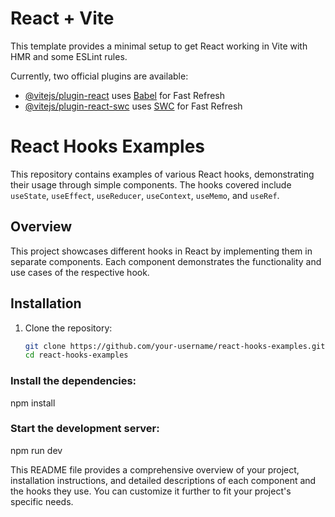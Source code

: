# React + Vite

This template provides a minimal setup to get React working in Vite with HMR and some ESLint rules.

Currently, two official plugins are available:

- [@vitejs/plugin-react](https://github.com/vitejs/vite-plugin-react/blob/main/packages/plugin-react/README.md) uses [Babel](https://babeljs.io/) for Fast Refresh
- [@vitejs/plugin-react-swc](https://github.com/vitejs/vite-plugin-react-swc) uses [SWC](https://swc.rs/) for Fast Refresh
# React Hooks Examples

This repository contains examples of various React hooks, demonstrating their usage through simple components. The hooks covered include `useState`, `useEffect`, `useReducer`, `useContext`, `useMemo`, and `useRef`.

## Overview

This project showcases different hooks in React by implementing them in separate components. Each component demonstrates the functionality and use cases of the respective hook.

## Installation

1. Clone the repository:

   ```bash
   git clone https://github.com/your-username/react-hooks-examples.git
   cd react-hooks-examples
### Install the dependencies:

npm install


### Start the development server:
npm run dev


This README file provides a comprehensive overview of your project, installation instructions, and detailed descriptions of each component and the hooks they use. You can customize it further to fit your project's specific needs.



